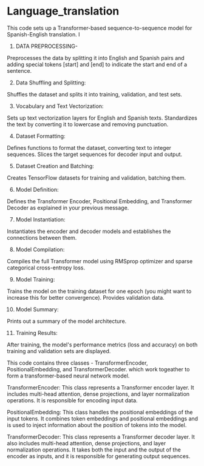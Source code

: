 # Language_translation
  
This code sets up a Transformer-based sequence-to-sequence model for Spanish-English translation. I

1) DATA PREPROCESSING-

Preprocesses the data by splitting it into English and Spanish pairs and adding special tokens [start] and [end] to indicate the start and end of a sentence.

2) Data Shuffling and Splitting:

Shuffles the dataset and splits it into training, validation, and test sets.


3) Vocabulary and Text Vectorization:

Sets up text vectorization layers for English and Spanish texts.
Standardizes the text by converting it to lowercase and removing punctuation.


4) Dataset Formatting:

Defines functions to format the dataset, converting text to integer sequences.
Slices the target sequences for decoder input and output.


5) Dataset Creation and Batching:

Creates TensorFlow datasets for training and validation, batching them.


6) Model Definition:

Defines the Transformer Encoder, Positional Embedding, and Transformer Decoder as explained in your previous message.


7) Model Instantiation:

Instantiates the encoder and decoder models and establishes the connections between them.


8) Model Compilation:

Compiles the full Transformer model using RMSprop optimizer and sparse categorical cross-entropy loss.


9) Model Training:

Trains the model on the training dataset for one epoch (you might want to increase this for better convergence).
Provides validation data.


10) Model Summary:

Prints out a summary of the model architecture.


11) Training Results:

After training, the model's performance metrics (loss and accuracy) on both training and validation sets are displayed.



This code contains three classes - TransformerEncoder, PositionalEmbedding, and TransformerDecoder. which work togeather to form a transformer-based neural network model.

TransformerEncoder: This class represents a Transformer encoder layer. It includes multi-head attention, dense projections, and layer normalization operations. It is responsible for encoding input data.

PositionalEmbedding: This class handles the positional embeddings of the input tokens. It combines token embeddings and positional embeddings and is used to inject information about the position of tokens into the model.

TransformerDecoder: This class represents a Transformer decoder layer. It also includes multi-head attention, dense projections, and layer normalization operations. It takes both the input and the output of the encoder as inputs, and it is responsible for generating output sequences.


